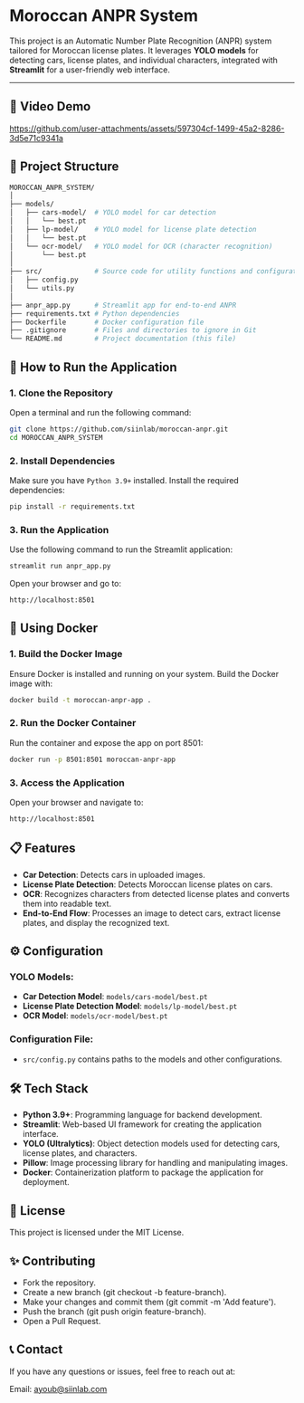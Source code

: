 # Moroccan ANPR System

This project is an Automatic Number Plate Recognition (ANPR) system tailored for Moroccan license plates. It leverages **YOLO models** for detecting cars, license plates, and individual characters, integrated with **Streamlit** for a user-friendly web interface.

---
## 🎥 Video Demo

https://github.com/user-attachments/assets/597304cf-1499-45a2-8286-3d5e71c9341a

## 📑 Project Structure

```bash
MOROCCAN_ANPR_SYSTEM/
│
├── models/
│   ├── cars-model/  # YOLO model for car detection
│   │   └── best.pt
│   ├── lp-model/    # YOLO model for license plate detection
│   │   └── best.pt
│   └── ocr-model/   # YOLO model for OCR (character recognition)
│       └── best.pt
│
├── src/             # Source code for utility functions and configurations
│   ├── config.py
│   └── utils.py
│
├── anpr_app.py      # Streamlit app for end-to-end ANPR
├── requirements.txt # Python dependencies
├── Dockerfile       # Docker configuration file
├── .gitignore       # Files and directories to ignore in Git
└── README.md        # Project documentation (this file)
```
## 🚀 How to Run the Application

### 1. Clone the Repository
Open a terminal and run the following command:

```bash
git clone https://github.com/siinlab/moroccan-anpr.git
cd MOROCCAN_ANPR_SYSTEM
```
### 2. Install Dependencies
Make sure you have `Python 3.9+` installed. Install the required dependencies:

```bash
pip install -r requirements.txt
```
### 3. Run the Application
Use the following command to run the Streamlit application:

```bash
streamlit run anpr_app.py
```
Open your browser and go to:

```bash
http://localhost:8501
```
## 🐳 Using Docker
### 1. Build the Docker Image
Ensure Docker is installed and running on your system. Build the Docker image with:

```bash
docker build -t moroccan-anpr-app .
```
### 2. Run the Docker Container
Run the container and expose the app on port 8501:

```bash
docker run -p 8501:8501 moroccan-anpr-app
```
### 3. Access the Application
Open your browser and navigate to:

```bash
http://localhost:8501
```
## 📋 Features
- **Car Detection**: Detects cars in uploaded images.
- **License Plate Detection**: Detects Moroccan license plates on cars.
- **OCR**: Recognizes characters from detected license plates and converts them into readable text.
- **End-to-End Flow**: Processes an image to detect cars, extract license plates, and display the recognized text.

## ⚙️ Configuration
### YOLO Models:
- **Car Detection Model**: `models/cars-model/best.pt`
- **License Plate Detection Model**: `models/lp-model/best.pt`
- **OCR Model**: `models/ocr-model/best.pt`
### Configuration File:
- `src/config.py` contains paths to the models and other configurations.

## 🛠️ Tech Stack
- **Python 3.9+**: Programming language for backend development.
- **Streamlit**: Web-based UI framework for creating the application interface.
- **YOLO (Ultralytics)**: Object detection models used for detecting cars, license plates, and characters.
- **Pillow**: Image processing library for handling and manipulating images.
- **Docker**: Containerization platform to package the application for deployment.


## 📄 License
This project is licensed under the MIT License.

## ✨ Contributing
- Fork the repository.
- Create a new branch (git checkout -b feature-branch).
- Make your changes and commit them (git commit -m 'Add feature').
- Push the branch (git push origin feature-branch).
- Open a Pull Request.



## 📞 Contact
If you have any questions or issues, feel free to reach out at:

Email: ayoub@siinlab.com

